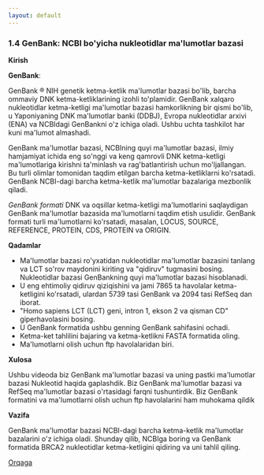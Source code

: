 ```yaml
---
layout: default
---
```


### 1.4 GenBank: NCBI bo'yicha nukleotidlar ma'lumotlar bazasi

**Kirish**

**GenBank**:

GenBank ® NIH genetik ketma-ketlik ma'lumotlar bazasi bo'lib, barcha ommaviy DNK ketma-ketliklarining izohli to'plamidir. GenBank xalqaro nukleotidlar ketma-ketligi ma'lumotlar bazasi hamkorlikning bir qismi bo'lib, u Yaponiyaning DNK ma'lumotlar banki (DDBJ), Evropa nukleotidlar arxivi (ENA) va NCBIdagi GenBankni o'z ichiga oladi. Ushbu uchta tashkilot har kuni ma'lumot almashadi.

GenBank ma'lumotlar bazasi, NCBIning quyi ma'lumotlar bazasi, ilmiy hamjamiyat ichida eng so'nggi va keng qamrovli DNK ketma-ketligi ma'lumotlariga kirishni ta'minlash va rag'batlantirish uchun mo'ljallangan. Bu turli olimlar tomonidan taqdim etilgan barcha ketma-ketliklarni ko'rsatadi. GenBank NCBI-dagi barcha ketma-ketlik ma'lumotlar bazalariga mezbonlik qiladi.

*GenBank formati* DNK va oqsillar ketma-ketligi ma'lumotlarini saqlaydigan GenBank ma'lumotlar bazasida ma'lumotlarni taqdim etish usulidir. GenBank formati turli ma'lumotlarni ko'rsatadi, masalan, LOCUS, SOURCE, REFERENCE, PROTEIN, CDS, PROTEIN va ORIGIN.

**Qadamlar**

- Ma'lumotlar bazasi ro'yxatidan nukleotidlar ma'lumotlar bazasini tanlang va LCT so'rov maydonini kiriting va "qidiruv" tugmasini bosing. Nukleotidlar bazasi GenBankning quyi ma'lumotlar bazasi hisoblanadi.
- U eng ehtimoliy qidiruv qiziqishini va jami 7865 ta havolalar ketma-ketligini ko'rsatadi, ulardan 5739 tasi GenBank va 2094 tasi RefSeq dan iborat.
- "Homo sapiens LCT (LCT) geni, intron 1, ekson 2 va qisman CD" giperhavolasini bosing.
- U GenBank formatida ushbu genning GenBank sahifasini ochadi.
- Ketma-ket tahlilini bajaring va ketma-ketlikni FASTA formatida oling.
- Ma'lumotlarni olish uchun ftp havolalaridan biri.

**Xulosa**

Ushbu videoda biz GenBank ma'lumotlar bazasi va uning pastki ma'lumotlar bazasi Nukleotid haqida gaplashdik. Biz GenBank ma'lumotlar bazasi va RefSeq ma'lumotlar bazasi o'rtasidagi farqni tushuntirdik. Biz GenBank formatini va ma'lumotlarni olish uchun ftp havolalarini ham muhokama qildik

**Vazifa**

GenBank ma'lumotlar bazasi NCBI-dagi barcha ketma-ketlik ma'lumotlar bazalarini o'z ichiga oladi. Shunday qilib, NCBIga boring va GenBank formatida BRCA2 nukleotidlar ketma-ketligini qidiring va uni tahlil qiling.

[Orqaga](./)